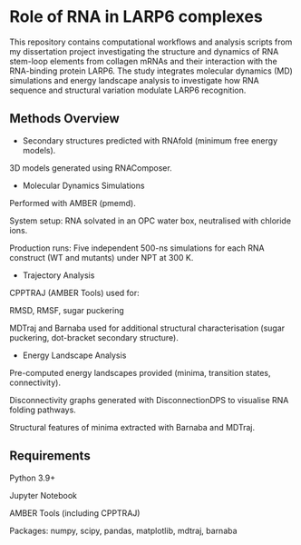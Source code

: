 # Role of RNA in LARP6 complexes
This repository contains computational workflows and analysis scripts from my dissertation project investigating the structure and dynamics of RNA stem-loop elements from collagen mRNAs and their interaction with the RNA-binding protein LARP6. The study integrates molecular dynamics (MD) simulations and energy landscape analysis to investigate how RNA sequence and structural variation modulate LARP6 recognition.

## Methods Overview

- Secondary structures predicted with RNAfold (minimum free energy models).

3D models generated using RNAComposer.

- Molecular Dynamics Simulations

Performed with AMBER (pmemd).

System setup: RNA solvated in an OPC water box, neutralised with chloride ions.

Production runs: Five independent 500-ns simulations for each RNA construct (WT and mutants) under NPT at 300 K.

- Trajectory Analysis

CPPTRAJ (AMBER Tools) used for:

RMSD, RMSF, sugar puckering

MDTraj and Barnaba used for additional structural characterisation (sugar puckering, dot-bracket secondary structure).

- Energy Landscape Analysis

Pre-computed energy landscapes provided (minima, transition states, connectivity).

Disconnectivity graphs generated with DisconnectionDPS to visualise RNA folding pathways.

Structural features of minima extracted with Barnaba and MDTraj.

## Requirements

Python 3.9+

Jupyter Notebook

AMBER Tools (including CPPTRAJ)

Packages: numpy, scipy, pandas, matplotlib, mdtraj, barnaba
